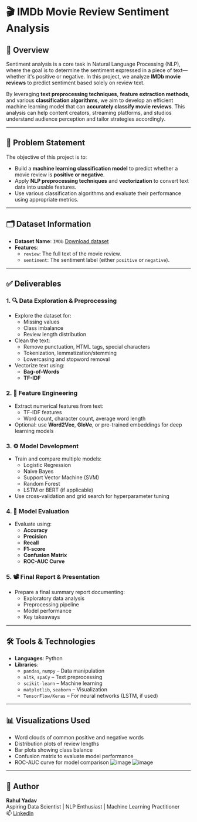 # 🎬 IMDb Movie Review Sentiment Analysis

## 📌 Overview

Sentiment analysis is a core task in Natural Language Processing (NLP), where the goal is to determine the sentiment expressed in a piece of text—whether it's positive or negative. In this project, we analyze **IMDb movie reviews** to predict sentiment based solely on review text.

By leveraging **text preprocessing techniques**, **feature extraction methods**, and various **classification algorithms**, we aim to develop an efficient machine learning model that can **accurately classify movie reviews**. This analysis can help content creators, streaming platforms, and studios understand audience perception and tailor strategies accordingly.

---

## 🎯 Problem Statement

The objective of this project is to:
- Build a **machine learning classification model** to predict whether a movie review is **positive or negative**.
- Apply **NLP preprocessing techniques** and **vectorization** to convert text data into usable features.
- Use various classification algorithms and evaluate their performance using appropriate metrics.

---

## 🗂️ Dataset Information

- **Dataset Name**: `IMDb` [Download dataset](https://docs.google.com/spreadsheets/d/106x15uz8ccQ6Wvpc8-sYjXisBN8vewS435I7z3wd4sw/edit?usp=sharing)
- **Features**:
  - `review`: The full text of the movie review.
  - `sentiment`: The sentiment label (either `positive` or `negative`).

---

## ✅ Deliverables

### 1. 🔍 Data Exploration & Preprocessing
- Explore the dataset for:
  - Missing values
  - Class imbalance
  - Review length distribution
- Clean the text:
  - Remove punctuation, HTML tags, special characters
  - Tokenization, lemmatization/stemming
  - Lowercasing and stopword removal
- Vectorize text using:
  - **Bag-of-Words**
  - **TF-IDF**

### 2. 🧠 Feature Engineering
- Extract numerical features from text:
  - TF-IDF features
  - Word count, character count, average word length
- Optional: use **Word2Vec**, **GloVe**, or pre-trained embeddings for deep learning models

### 3. ⚙️ Model Development
- Train and compare multiple models:
  - Logistic Regression
  - Naive Bayes
  - Support Vector Machine (SVM)
  - Random Forest
  - LSTM or BERT (if applicable)
- Use cross-validation and grid search for hyperparameter tuning

### 4. 📏 Model Evaluation
- Evaluate using:
  - **Accuracy**
  - **Precision**
  - **Recall**
  - **F1-score**
  - **Confusion Matrix**
  - **ROC-AUC Curve**

### 5. 📽️ Final Report & Presentation
- Prepare a final summary report documenting:
  - Exploratory data analysis
  - Preprocessing pipeline
  - Model performance
  - Key takeaways
---

## 🛠️ Tools & Technologies

- **Languages**: Python
- **Libraries**:
  - `pandas`, `numpy` – Data manipulation
  - `nltk`, `spaCy` – Text preprocessing
  - `scikit-learn` – Machine learning
  - `matplotlib`, `seaborn` – Visualization
  - `TensorFlow/Keras` – For neural networks (LSTM, if used)

---

## 📊 Visualizations Used

- Word clouds of common positive and negative words
- Distribution plots of review lengths
- Bar plots showing class balance
- Confusion matrix to evaluate model performance
- ROC-AUC curve for model comparison
![image](https://github.com/user-attachments/assets/5ccc73c5-7103-4e83-b371-77b82f28ad27)
![image](https://github.com/user-attachments/assets/26349780-c029-4a72-a6f9-6bb23cd566bd)

---

## 🙋 Author

**Rahul Yadav**  
Aspiring Data Scientist | NLP Enthusiast | Machine Learning Practitioner  
📫 [LinkedIn](https://www.linkedin.com/in/rahulyadav2707/)

